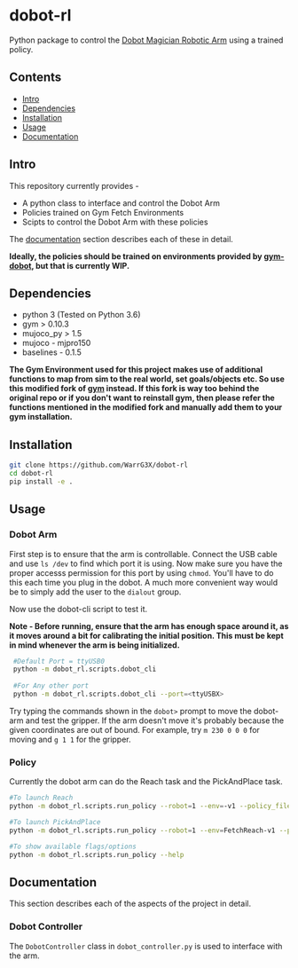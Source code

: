 # dobot-rl
Python package to control the [Dobot Magician Robotic Arm](https://www.dobot.cc/dobot-magician/product-overview.html) using a trained policy.

Contents
--------
- [Intro](#intro)
- [Dependencies](#dependencies)
- [Installation](#installation)
- [Usage](#usage)
- [Documentation](#documentation)

## Intro
This repository currently provides - 
 - A python class to interface and control the Dobot Arm
 - Policies trained on Gym Fetch Environments
 - Scipts to control the Dobot Arm with these policies
 
 The [documentation](#documentation) section describes each of these in detail.
 
 **Ideally, the policies should be trained on environments provided by [gym-dobot](https://github.com/WarrG3X/gym-dobot), but that is currently WIP.**

## Dependencies
  - python 3 (Tested on Python 3.6)
  - gym > 0.10.3
  - mujoco_py > 1.5
  - mujoco - mjpro150
  - baselines - 0.1.5
  
**The Gym Environment used for this project makes use of additional functions to map from sim to the real world, set goals/objects etc. So use this modified fork of [gym](https://github.com/WarrG3X/gym) instead. If this fork is way too behind the original repo or if you don't want to reinstall gym, then please refer the functions mentioned in the modified fork and manually add them to your gym installation.**

## Installation
```bash
git clone https://github.com/WarrG3X/dobot-rl
cd dobot-rl
pip install -e .
```

## Usage
### Dobot Arm
First step is to ensure that the arm is controllable. Connect the USB cable and use ``ls /dev`` to find which port it is using. Now make sure you have the proper accesss permission for this port by using ``chmod``. You'll have to do this each time you plug in the dobot. A much more convenient way would be to simply add the user to the ``dialout`` group.

Now use the dobot-cli script to test it.

**Note - Before running, ensure that the arm has enough space around it, as it moves around a bit for calibrating the initial position. This must be kept in mind whenever the arm is being initialized.**

```bash
 #Default Port = ttyUSB0
 python -m dobot_rl.scripts.dobot_cli
 
 #For Any other port
 python -m dobot_rl.scripts.dobot_cli --port=<ttyUSBX>
```

Try typing the commands shown in the ``dobot>`` prompt to move the dobot-arm and test the gripper. If the arm doesn't move it's probably because the given coordinates are out of bound. For example, try ``m 230 0 0 0`` for moving and `g 1 1` for the gripper.

### Policy
Currently the dobot arm can do the Reach task and the PickAndPlace task.
```bash
#To launch Reach
python -m dobot_rl.scripts.run_policy --robot=1 --env=-v1 --policy_file=fetch_pick_policy_best.pkl

#To launch PickAndPlace
python -m dobot_rl.scripts.run_policy --robot=1 --env=FetchReach-v1 --policy_file=fetch_reach_policy_best.pkl

#To show available flags/options
python -m dobot_rl.scripts.run_policy --help
``` 

## Documentation
This section describes each of the aspects of the project in detail.

### Dobot Controller
The ``DobotController`` class in ``dobot_controller.py`` is used to interface with the arm.

